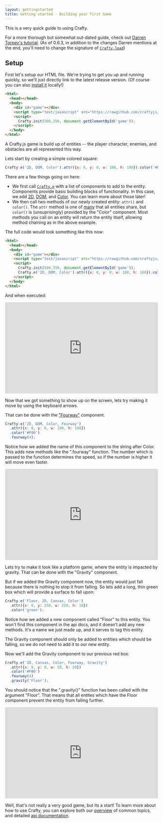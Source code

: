 ```yaml
---
layout: gettingstarted
title: Getting started - Building your first Game
---
```

This is a very quick guide to using Crafty.

For a more thorough but somewhat out-dated guide, check out [Darren Torpey's tutorial](http://buildnewgames.com/introduction-to-crafty/).  (As of 0.6.3, in addition to the changes Darren mentions at the end, you'll need to change the signature of [`Crafty.load`](/api/Crafty-loader.html))

## Setup

First let's setup our HTML file.  We're trying to get you up and running quickly, so we'll just directly link to the latest release version.  (Of course you can also [install it](craftyjs.com/#install) locally!)

``` html
<html>
  <head></head>
  <body>
    <div id="game"></div>
    <script type="text/javascript" src="https://rawgithub.com/craftyjs/Crafty/release/dist/crafty-min.js"></script>
    <script>
      Crafty.init(500,350, document.getElementById('game'));
    </script>
  </body>
</html>
```


A Crafty.js game is build up of entities -- the player character, enemies, and obstacles are all represented this way.

Lets start by creating a simple colored square:
``` javascript
Crafty.e('2D, DOM, Color').attr({x: 0, y: 0, w: 100, h: 100}).color('#F00');
```

There are a few things going on here:

- We first call [`Crafty.e`](/api/Crafty-e.html) with a list of components to add to the entity.  Components provide basic building blocks of functionality. In this case, we add [2D](/api/2D.html), [DOM](/api/DOM.html), and [Color](/api/Color.html).  You can learn more about those later!
- We then call two methods of our newly created entity: `attr()` and `color()`.  The `attr` method is one of [many](/api/Crafty%20Core.html) that all entities share, but `color()` is (unsuprisingly) provided by the "Color" component.  Most methods you call on an entity will return the entity itself, allowing method chaining as in the above example.


The full code would look something like this now:

```html
<html>
  <head></head>
  <body>
    <div id="game"></div>
    <script type="text/javascript" src="https://rawgithub.com/craftyjs/Crafty/release/dist/crafty-min.js"></script>
    <script>
      Crafty.init(500,350, document.getElementById('game'));
      Crafty.e('2D, DOM, Color').attr({x: 0, y: 0, w: 100, h: 100}).color('#F00');
    </script>
  </body>
</html>
```

And when executed:

<iframe width="100%" height="300" src="http://jsfiddle.net/kevinsimper/pShLx/embedded/result,js,html/" allowfullscreen="allowfullscreen" frameborder="0"></iframe>

Now that we got something to show up on the screen, lets try making it move by using the keyboard arrows.

That can be done with the ["Fourway"](/api/Fourway.html) component.

``` javascript
Crafty.e('2D, DOM, Color, Fourway')
  .attr({x: 0, y: 0, w: 100, h: 100})
  .color('#F00')
  .fourway(4);
```

Notice how we added the name of this component to the string after Color. This adds new methods like the ".fourway" function. The number which is passed to the function determines the speed, so if the number is higher it will move even faster.

<iframe width="100%" height="300" src="http://jsfiddle.net/kevinsimper/9jCr7/embedded/result,js,html/" allowfullscreen="allowfullscreen" frameborder="0"></iframe>

Lets try to make it look like a platform game, where the entity is impacted by gravity. That can be done with the "Gravity" component. 

But if we added the Gravity component now, the entity would just fall because there is nothing to stop it from falling.  So lets add a long, thin green box which will provide a surface to fall upon:

``` javascript
Crafty.e('Floor, 2D, Canvas, Color')
  .attr({x: 0, y: 250, w: 250, h: 10})
  .color('green');
```

Notice how we added a new component called "Floor" to this entity.  You won't find this component in the api docs, and it doesn't add any new methods.  It's a name we just made up, and it serves to tag this entity.

The Gravity component should only be added to entities which should be falling, so we do not need to add it to our new entity.

Now we'll add the Gravity component to our previous red box:

``` js
Crafty.e('2D, Canvas, Color, Fourway, Gravity')
  .attr({x: 0, y: 0, w: 50, h: 50})
  .color('#F00')
  .fourway(4)
  .gravity('Floor');
```

You should notice that the ".gravity()" function has been called with the argument "Floor". That means that all entites which have the Floor component prevent the entity from falling further.

<iframe width="100%" height="300" src="http://jsfiddle.net/kevinsimper/2nBLb/2/embedded/result,js,html" allowfullscreen="allowfullscreen" frameborder="0"></iframe>

Well, that's not really a very good game, but its a start!  To learn more about how to use Crafty, you can explore both our [overview](/documentation) of common topics, and detailed [api documentation](/api/). 

